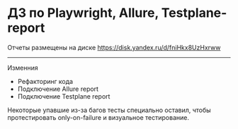 # ДЗ по Playwright, Allure, Testplane-report

Отчеты размещены на диске https://disk.yandex.ru/d/fniHkx8UzHxrww

---
Изменния

* Рефакторинг кода
* Подключение Allure report
* Подключение Testplane report

Некоторые упавшие из-за багов тесты специально оставил,
чтобы протестировать only-on-failure и визуальное тестирование.